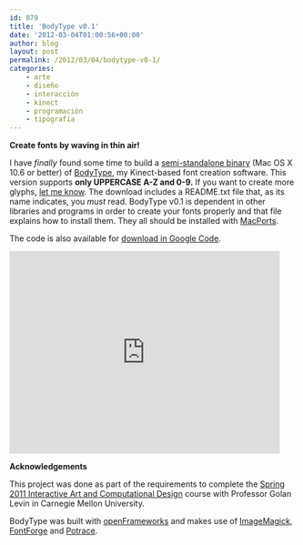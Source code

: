 ```yaml
---
id: 879
title: 'BodyType v0.1'
date: '2012-03-04T01:00:56+00:00'
author: blog
layout: post
permalink: /2012/03/04/bodytype-v0-1/
categories:
    - arte
    - diseño
    - interacción
    - kinect
    - programación
    - tipografí­a
---
```


**Create fonts by waving in thin air!**

I have *finally* found some time to build a [semi-standalone binary](http://www.mauriciogiraldo.com/lab/bodytype/bodytype.0.1.zip) (Mac OS X 10.6 or better) of [BodyType](http://www.mauriciogiraldo.com/blog/2011/06/29/body-type/), my Kinect-based font creation software. This version supports **only UPPERCASE A-Z and 0-9.** If you want to create more glyphs, [let me know](/contact/). The download includes a README.txt file that, as its name indicates, you *must* read. BodyType v0.1 is dependent in other libraries and programs in order to create your fonts properly and that file explains how to install them. They all should be installed with [MacPorts](http://www.macports.org/install.php).

The code is also available for [download in Google Code](http://code.google.com/p/bodytype/).

<iframe frameborder="0" height="356" loading="lazy" src="https://player.vimeo.com/video/25793769?title=0&byline=0&portrait=0&color=80ceff" width="475"></iframe>

**Acknowledgements**

This project was done as part of the requirements to complete the [Spring 2011 Interactive Art and Computational Design](http://golancourses.net/2011spring/) course with Professor Golan Levin in Carnegie Mellon University.

BodyType was built with [openFrameworks](http://www.openframeworks.cc/) and makes use of [ImageMagick](http://www.imagemagick.org), [FontForge](http://fontforge.sourceforge.net/) and [Potrace](http://potrace.sf.net).